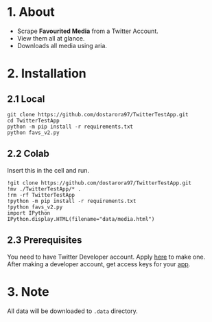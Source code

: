 # 1. About
- Scrape **Favourited Media** from a Twitter Account.
- View them all at glance.
- Downloads all media using aria.

# 2. Installation
## 2.1 Local
```
git clone https://github.com/dostarora97/TwitterTestApp.git
cd TwitterTestApp
python -m pip install -r requirements.txt
python favs_v2.py
```
## 2.2 Colab
Insert this in the cell and run.
```
!git clone https://github.com/dostarora97/TwitterTestApp.git
!mv ./TwitterTestApp/* .
!rm -rf TwitterTestApp
!python -m pip install -r requirements.txt
!python favs_v2.py
import IPython
IPython.display.HTML(filename="data/media.html")
```

## 2.3 Prerequisites
You need to have Twitter Developer account. Apply [here](https://developer.twitter.com/en/apply-for-access) to make one.  
After making a developer account, get access keys for your [app](https://developer.twitter.com/en/apps).  

# 3. Note
All data will be downloaded to `.data` directory.
